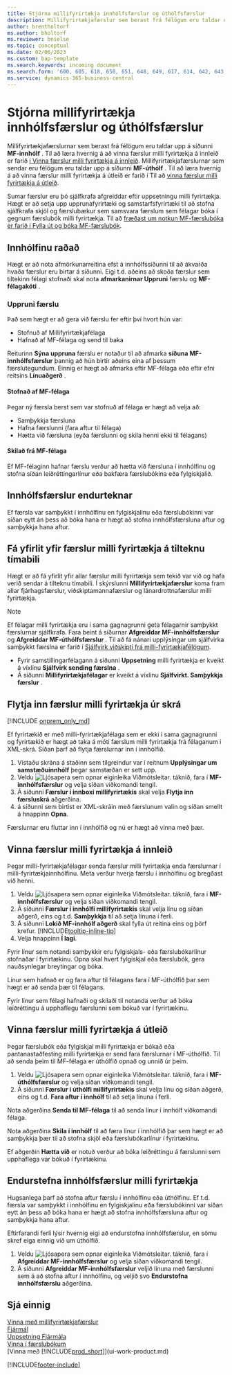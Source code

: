 ```yaml
---
title: Stjórna millifyrirtækja innhólfsfærslur og úthólfsfærslur
description: Millifyrirtækjafærslur sem berast frá félögum eru taldar upp í MF-innhólfinu þar sem þær eru unnar handvirkt eða sjálfvirkt.
author: brentholtorf
ms.author: bholtorf
ms.reviewer: bnielse
ms.topic: conceptual
ms.date: 02/06/2023
ms.custom: bap-template
ms.search.keywords: incoming document
ms.search.form: '600, 605, 618, 650, 651, 648, 649, 617, 614, 642, 643, 640, 641, 613, 616, 646, 647, 644, 645, 615, 619, 612, 638, 639, 636, 637, 611'
ms.service: dynamics-365-business-central
---
```

# Stjórna millifyrirtækja innhólfsfærslur og úthólfsfærslur

Millifyrirtækjafærslurnar sem berast frá félögum eru taldar upp á síðunni **MF-innhólf** . Til að læra hvernig á að vinna færslur milli fyrirtækja á innleið er farið [í Vinna færslur milli fyrirtækja á innleið](#process-incoming-intercompany-transactions). Millifyrirtækjafærslurnar sem sendar eru félögum eru taldar upp á síðunni **MF-úthólf** . Til að læra hvernig á að vinna færslur milli fyrirtækja á útleið er farið í Til að [vinna færslur milli fyrirtækja á útleið](#to-process-outgoing-intercompany-transactions).

Sumar færslur eru þó sjálfkrafa afgreiddar eftir uppsetningu milli fyrirtækja. Hægt er að setja upp upprunafyrirtæki og samstarfsfyrirtæki til að stofna sjálfkrafa skjöl og færslubækur sem samsvara færslum sem félagar bóka í gegnum færslubók milli fyrirtækja. Til að [fræðast um notkun MF-færslubóka er farið í Fylla út og bóka MF-færslubók](intercompany-how-work-documents-journals.md#fill-in-and-post-an-intercompany-journal).  

## Innhólfinu raðað  

Hægt er að nota afmörkunarreitina efst á innhólfssíðunni til að ákvarða hvaða færslur eru birtar á síðunni. Eigi t.d. aðeins að skoða færslur sem tiltekinn félagi stofnaði skal nota **afmarkanirnar Uppruni** færslu og **MF-félagakóti** .  

### Uppruni færslu  

Það sem hægt er að gera við færslu fer eftir því hvort hún var:  

* Stofnuð af Millifyrirtækjafélaga  
* Hafnað af MF-félaga og send til baka  

Reiturinn **Sýna uppruna** færslu er notaður til að afmarka **síðuna MF-innhólfsfærslur** þannig að hún birtir aðeins eina af þessum færslutegundum. Einnig er hægt að afmarka eftir MF-félaga eða eftir efni reitsins **Línuaðgerð** .  

#### Stofnað af MF-félaga  

 Þegar ný færsla berst sem var stofnuð af félaga er hægt að velja að:

* Samþykkja færsluna  
* Hafna færslunni (fara aftur til félaga)  
* Hætta við færsluna (eyða færslunni og skila henni ekki til félagans)  

#### Skilað frá MF-félaga  

Ef MF-félaginn hafnar færslu verður að hætta við færsluna í innhólfinu og stofna síðan leiðréttingarlínur eða bakfæra færslubókina eða fylgiskjalið.  

## Innhólfsfærslur endurteknar  

Ef færsla var samþykkt í innhólfinu en fylgiskjalinu eða færslubókinni var síðan eytt án þess að bóka hana er hægt að stofna innhólfsfærsluna aftur og samþykkja hana aftur.  

## Fá yfirlit yfir færslur milli fyrirtækja á tilteknu tímabili  

Hægt er að fá yfirlit yfir allar færslur milli fyrirtækja sem tekið var við og hafa verið sendar á tilteknu tímabili. Í skýrslunni **Millifyrirtækjafærslur** koma fram allar fjárhagsfærslur, viðskiptamannafærslur og lánardrottnafærslur milli fyrirtækja.

> [!NOTE]  
> Ef félagar milli fyrirtækja eru í sama gagnagrunni geta félagarnir samþykkt færslurnar sjálfkrafa. Fara beint á síðurnar **Afgreiddar MF-innhólfsfærslur** og **Afgreiddar MF-úthólfsfærslur** . Til að fá nánari upplýsingar um sjálfvirka samþykkt færslna er farið í [Sjálfvirk viðskipti frá milli-fyrirtækjafélögum](intercompany-how-setup.md#auto-accept-transactions-from-intercompany-partners).  
>
> * Fyrir samstillingarfélagann á síðunni **Uppsetning** milli fyrirtækja er kveikt á víxlinu **Sjálfvirk sending færslna** .
> * Á síðunni **Millifyrirtækjafélagar** er kveikt á víxlinu **Sjálfvirkt. Samþykkja færslur** .  

## Flytja inn færslur milli fyrirtækja úr skrá

[!INCLUDE [onprem_only_md](includes/onprem_only_md.md)]

Ef fyrirtækið er með milli-fyrirtækjafélaga sem er ekki í sama gagnagrunni og fyrirtækið er hægt að taka á móti færslum milli fyrirtækja frá félaganum í XML-skrá. Síðan þarf að flytja færslurnar inn í innhólfið.  

1. Vistaðu skrána á staðinn sem tilgreindur var í reitnum **Upplýsingar um samstæðuinnhólf** þegar samstæðan er sett upp.  
2. Veldu ![Ljósapera sem opnar eiginleika Viðmótsleitar.](media/ui-search/search_small.png "Segðu mér hvað þú vilt gera") táknið, fara í **MF-innhólfsfærslur** og velja síðan viðkomandi tengil.
3. Á síðunni **Færslur í innboxi millifyrirtækis** skal velja **Flytja inn færsluskrá** aðgerðina.  
4. á síðunni sem birtist er XML-skráin með færslunum valin og síðan smellt á hnappinn **Opna**.  

Færslurnar eru fluttar inn í innhólfið og nú er hægt að vinna með þær.

## Vinna færslur milli fyrirtækja á innleið  

Þegar milli-fyrirtækjafélagar senda færslur milli fyrirtækja enda færslurnar í milli-fyrirtækjainnhólfinu. Meta verður hverja færslu í innhólfinu og bregðast við henni.  

1. Veldu ![Ljósapera sem opnar eiginleika Viðmótsleitar.](media/ui-search/search_small.png "Segðu mér hvað þú vilt gera") táknið, fara í **MF-innhólfsfærslur** og velja síðan viðkomandi tengil.  
2. Á síðunni **Færslur í innhólfi millifyrirtækis** skal velja línu og síðan aðgerð, eins og t.d. **Samþykkja** til að setja línuna í ferli.
3. Á síðunni **Lokið MF-innhólf aðgerð** skal fylla út reitina eins og þörf krefur. [!INCLUDE[tooltip-inline-tip](includes/tooltip-inline-tip_md.md)]
4. Velja hnappinn **Í lagi**.  

Fyrir línur sem notandi samþykkir eru fylgiskjals- eða færslubókarlínur stofnaðar í fyrirtækinu. Opna skal hvert fylgiskjal eða færslubók, gera nauðsynlegar breytingar og bóka.  

Línur sem hafnað er og fara aftur til félagans fara í MF-úthólfið þar sem hægt er að senda þær til félagans.

Fyrir línur sem félagi hafnaði og skilaði til notanda verður að bóka leiðréttingu á upphaflegu færslunni sem bókuð var í fyrirtækinu.

## Vinna færslur milli fyrirtækja á útleið  

Þegar færslubók eða fylgiskjal milli fyrirtækja er bókað eða pantanastaðfesting milli fyrirtækja er send fara færslurnar í MF-úthólfið. Til að senda þeim til MF-félaga er úthólfið opnað og unnið úr þeim.  

1. Veldu ![Ljósapera sem opnar eiginleika Viðmótsleitar.](media/ui-search/search_small.png "Segðu mér hvað þú vilt gera") táknið, fara í **MF-úthólfsfærslur** og velja síðan viðkomandi tengil.  
2. Á síðunni **Færslur í úthólfi millifyrirtækis** skal velja línu og síðan aðgerð, eins og t.d. **Fara aftur í innhólf** til að setja línuna í ferli.

Nota aðgerðina **Senda til MF-félaga** til að senda línur í innhólf viðkomandi félaga.

Nota aðgerðina **Skila í innhólf** til að færa línur í innhólfið þar sem hægt er að samþykkja þær til að stofna skjöl eða færslubókarlínur í fyrirtækinu.  

Ef aðgerðin **Hætta við** er notuð verður að bóka leiðréttingu á færslunni sem upphaflega var bókuð í fyrirtækinu.  

## Endurstefna innhólfsfærslur milli fyrirtækja  

Hugsanlega þarf að stofna aftur færslu í innhólfinu eða úthólfinu. Ef t.d. færsla var samþykkt í innhólfinu en fylgiskjalinu eða færslubókinni var síðan eytt án þess að bóka hana er hægt að stofna innhólfsfærsluna aftur og samþykkja hana aftur.  

Eftirfarandi ferli lýsir hvernig eigi að endurstofna innhólfsfærslur, en sömu skref eiga einnig við um úthólfið.

1. Veldu ![Ljósapera sem opnar eiginleika Viðmótsleitar.](media/ui-search/search_small.png "Segðu mér hvað þú vilt gera") táknið, fara í **Afgreiddar MF-innhólfsfærslur** og velja síðan viðkomandi tengil.  
2. Á síðunni **Afgreiddar MF-innhólfsfærslur** veljið línuna með færslunni sem á að stofna aftur í innhólfinu, og veljið svo **Endurstofna innhólfsfærslu** aðgerðina.  

## Sjá einnig

[Vinna með millifyrirtækjafærslur](intercompany-manage.md)  
[Fjármál](finance.md)  
[Uppsetning Fjármála](finance-setup-finance.md)  
[Vinna í færslubókum](ui-work-general-journals.md)  
[Vinna með [!INCLUDE[prod_short](includes/prod_short.md)]](ui-work-product.md)


[!INCLUDE[footer-include](includes/footer-banner.md)]
